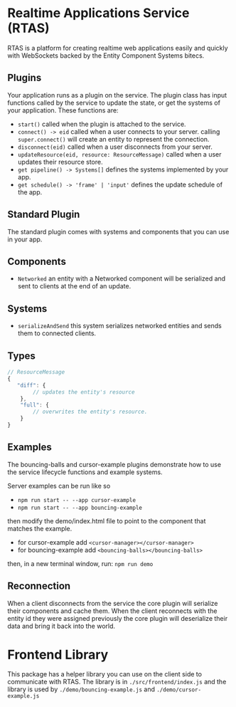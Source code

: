 # Realtime Applications Service (RTAS)

RTAS is a platform for creating realtime web applications easily and quickly with WebSockets backed by the Entity Component Systems bitecs.

## Plugins

Your application runs as a plugin on the service. The plugin class has input functions called by the service to update the state, or get the systems of your application. These functions are:
 - `start()` called when the plugin is attached to the service.
 - `connect() -> eid` called when a user connects to your server. calling `super.connect()` will create an entity to represent the connection.
 - `disconnect(eid)` called when a user disconnects from your server.
 - `updateResource(eid, resource: ResourceMessage)` called when a user updates their resource store.
 - `get pipeline() -> Systems[]` defines the systems implemented by your app.
 - `get schedule() -> 'frame' | 'input'` defines the update schedule of the app.

## Standard Plugin

The standard plugin comes with systems and components that you can use in your app.

## Components
 - `Networked` an entity with a Networked component will be serialized and sent to clients at the end of an update.

## Systems
 - `serializeAndSend` this system serializes networked entities and sends them to connected clients.

## Types

```js
// ResourceMessage
{
   "diff": {
        // updates the entity's resource
    },  
    "full": {
        // overwrites the entity's resource.
    }
}
```

## Examples

The bouncing-balls and cursor-example plugins demonstrate how to use the service lifecycle functions and example systems. 

Server examples can be run like so

 - `npm run start -- --app cursor-example`  
 - `npm run start -- --app bouncing-example`

then modify the demo/index.html file to point to the component that matches the example.

 - for cursor-example add `<cursor-manager></cursor-manager>`
 - for bouncing-example add `<bouncing-balls></bouncing-balls>`


then, in a new terminal window, run: `npm run demo`

## Reconnection

When a client disconnects from the service the core plugin will serialize their components and cache them. When the client reconnects with the entity id they were assigned previously the core plugin will deserialize their data and bring it back into the world.

# Frontend Library

This package has a helper library you can use on the client side to communicate with RTAS. The library is in `./src/frontend/index.js` and the library is used by `./demo/bouncing-example.js` and `./demo/cursor-example.js`

